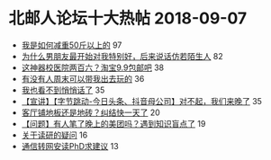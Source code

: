 # 北邮人论坛十大热帖 2018-09-07

- [我是如何减重50斤以上的](https://bbs.byr.cn/article/Health/212970) 97
- [为什么男朋友最开始对我特别好，后来说话仿若陌生人](https://bbs.byr.cn/article/Feeling/3074426) 82
- [这神器校医院两百六？淘宝9.9包邮吧](https://bbs.byr.cn/article/Picture/3220379) 38
- [有没有人周末可以带我出去玩的](https://bbs.byr.cn/article/Friends/1887915) 36
- [我也看不到悄悄话了](https://bbs.byr.cn/article/Talking/6041500) 35
- [【宣讲】【字节跳动-今日头条、抖音母公司】对不起，我们来晚了](https://bbs.byr.cn/article/IT/48194) 35
- [客厅铺地板还是地砖？纠结快一天了](https://bbs.byr.cn/article/Home/113750) 20
- [【问题】有人笔了晚上的美团吗？遇到知识盲点了](https://bbs.byr.cn/article/Job/1987404) 19
- [关于读研的疑问](https://bbs.byr.cn/article/StudyShare/187466) 16
- [通信转网安读PhD求建议](https://bbs.byr.cn/article/GoAbroad/360073) 13


